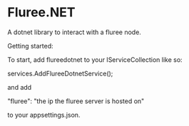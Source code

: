 # Fluree.NET
A dotnet library to interact with a fluree node. 


Getting started: 

To start, add flureedotnet to your IServiceCollection like so: 

services.AddFlureeDotnetService(); 

and add 

"fluree": "the ip the fluree server is hosted on"

to your appsettings.json.
